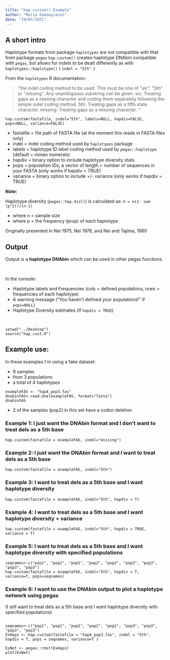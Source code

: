 ```yaml
---
title: "hap.custom() Example"
author: "Maria Kamouyiaros"
date: "19/07/2021"
---
```



## A short intro

Haplotype formats from package `haplotypes` are not compatible with that from package `pegas`
`hap.custom()` creates haplotype DNAbin compatible with `pegas`, but allows for indels to be dealt differently as with `haplotypes::haplotype()` ( `indel = "5th" `)


From the `haplotypes` R documentation: 

>"the indel coding method to be used. This must be one of "sic", "5th" or "missing". Any unambiguous substring can be given.
sic:
Treating gaps as a missing character and coding them separately following the simple indel coding method.
5th:
Treating gaps as a fifth state character.
missing:
Treating gaps as a missing character.
"


`hap.custom(fastafile, indel="5th", labels=NULL, hapdiv=FALSE, pops=NULL, variance=FALSE)`



- fastafile = file path of FASTA file (at the moment this reads in FASTA files only)
- indel = indel coding method used by `haplotypes` package
- labels = haplotype ID label coding method used by `pegas::haplotype` (default = roman numerals)
- hapdiv = binary option to include haplotype diversity stats
- pops = population IDs; a vector of length = number of sequences in your FASTA (only works if hapdiv = TRUE)
- variance = binary option to include +/- variance (only works if hapdiv = TRUE)



**Note:**

Haplotype diversity (`pegas::hap.div()`) is calculated as: `h = n(1- sum (p^2))/(n-1)`

- where n = sample size
- where p = the frequency (prop) of each haplotype

Originally presented in Nei 1975, Nei 1978, and Nei and Tajima, 1980 


## Output 

Output is a **haplotype DNAbin** which can be used in other pegas functions.

<br>

In the console: 
- Haplotype labels and Frequencies (cols = defined populations, rows = frequencies of each haplotype)
- A warning message ("You haven't defined your populations!" if `pops=NULL`)
- Haplotype Diversity estimates (if `hapdiv = TRUE`)



<br>





```{r source, include=FALSE}
setwd("../Desktop")
source("hap_cust.R")
```

## Example use:

In these examples I'm using a fake dataset: 

- 9 samples 
- from 3 populations
- a total of 4 haplotypes


```{r exampleFAS, echo=FALSE}
exampleFAS <- "hap4_pop3.fas"
dnabinFAS<-read.dna(exampleFAS, format="fasta")
dnabinFAS
```


- 2 of the samples (pop2) in this set have a codon deletion


### Example 1: I just want the DNAbin format and I don't want to treat dels as a 5th base

```{r example1, echo=T}
hap.custom(fastafile = exampleFAS, indel="missing")
```

### Example 2: I just want the DNAbin format and I want to treat dels as a 5th base

```{r example2, echo=T}
hap.custom(fastafile = exampleFAS, indel="5th")

```


### Example 3: I want to treat dels as a 5th base and I want haplotype diversity 

```{r example3, echo=T}
hap.custom(fastafile = exampleFAS, indel="5th", hapdiv = T)

```


### Example 4: I want to treat dels as a 5th base and I want haplotype diversity + variance

```{r example4, echo=T}
hap.custom(fastafile = exampleFAS, indel="5th", hapdiv = TRUE, variance = T)

```




### Example 5: I want to treat dels as a 5th base and I want haplotype diversity with specified populations

```{r example5, echo=T}
seqnames<-c("pop1", "pop1", "pop1", "pop2", "pop2", "pop3", "pop3", "pop3", "pop3")
hap.custom(fastafile = exampleFAS, indel="5th", hapdiv = T, variance=T, pops=seqnames)

```


### Example 6: I want to use the DNAbin output to plot a haplotype network using pegas

(I still want to treat dels as a 5th base and I want haplotype diversity with specified populations)


```{r example6, echo=TRUE, warning=FALSE}

seqnames<-c("pop1", "pop1", "pop1", "pop2", "pop2", "pop3", "pop3", "pop3", "pop3")
ExHaps <- hap.custom(fastafile = "hap4_pop3.fas", indel = "5th", hapdiv = T, pops = seqnames, variance=T )

ExNet <- pegas::rmst(ExHaps)
plot(ExNet)

```

